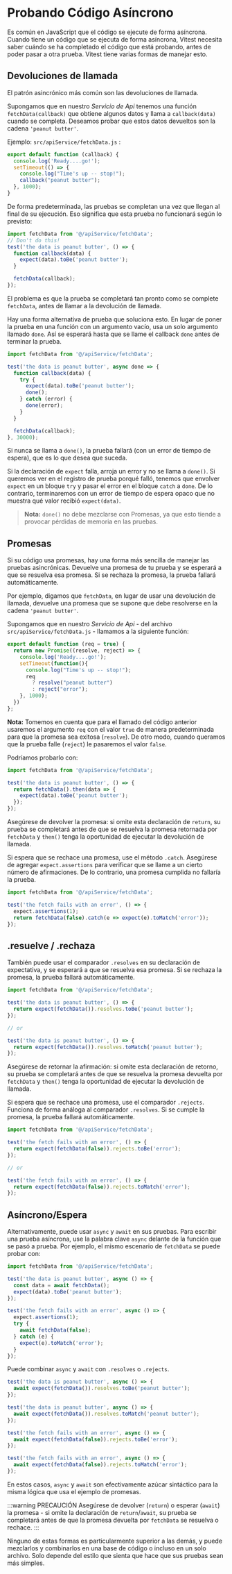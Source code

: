# Probando Código Asíncrono

Es común en JavaScript que el código se ejecute de forma asíncrona. Cuando tiene un código que se ejecuta de forma asíncrona, Vitest necesita saber cuándo se ha completado el código que está probando, antes de poder pasar a otra prueba. Vitest tiene varias formas de manejar esto.

## Devoluciones de llamada

El patrón asincrónico más común son las devoluciones de llamada.

Supongamos que en nuestro _Servicio de Api_ tenemos una función `fetchData(callback)` que obtiene algunos datos y llama a `callback(data)` cuando se completa. Deseamos probar que estos datos devueltos son la cadena `'peanut butter'`.

Ejemplo: `src/apiService/fetchData.js` :

```js
export default function (callback) {
  console.log('Ready....go!');
  setTimeout(() => {
    console.log("Time's up -- stop!");
    callback("peanut butter");
  }, 1000);
}
```

De forma predeterminada, las pruebas se completan una vez que llegan al final de su ejecución. Eso significa que esta prueba no funcionará según lo previsto:

```js
import fetchData from '@/apiService/fetchData';
// Don't do this!
test('the data is peanut butter', () => {
  function callback(data) {
    expect(data).toBe('peanut butter');
  }

  fetchData(callback);
});
```
El problema es que la prueba se completará tan pronto como se complete `fetchData`, antes de llamar a la devolución de llamada.

Hay una forma alternativa de prueba que soluciona esto. En lugar de poner la prueba en una función con un argumento vacío, usa un solo argumento llamado `done`. Así se esperará hasta que se llame el callback `done` antes de terminar la prueba.

```js
import fetchData from '@/apiService/fetchData';

test('the data is peanut butter', async done => {
  function callback(data) {
    try {      
      expect(data).toBe('peanut butter');
      done();
    } catch (error) {
      done(error);
    }
  }

  fetchData(callback);
}, 30000);

```
Si nunca se llama a `done()`, la prueba fallará (con un error de tiempo de espera), que es lo que desea que suceda.

Si la declaración de `expect` falla, arroja un error y no se llama a `done()`. Si queremos ver en el registro de prueba porqué falló, tenemos que envolver `expect` en un bloque `try` y pasar el error en el bloque `catch` a `done`. De lo contrario, terminaremos con un error de tiempo de espera opaco que no muestra qué valor recibió `expect(data)`.

>**Nota:** `done()` no debe mezclarse con Promesas, ya que esto tiende a provocar pérdidas de memoria en las pruebas.

## Promesas

Si su código usa promesas, hay una forma más sencilla de manejar las pruebas asincrónicas. Devuelve una promesa de tu prueba y se esperará a que se resuelva esa promesa. Si se rechaza la promesa, la prueba fallará automáticamente.

Por ejemplo, digamos que `fetchData`, en lugar de usar una devolución de llamada, devuelve una promesa que se supone que debe resolverse en la cadena `'peanut butter'`. 

Supongamos que en nuestro _Servicio de Api_ - del archivo `src/apiService/fetchData.js` - llamamos a la siguiente función:
```js
export default function (req = true) {
  return new Promise((resolve, reject) => {
    console.log('Ready....go!');
    setTimeout(function(){
      console.log("Time's up -- stop!");
      req
        ? resolve("peanut butter")
        : reject("error");      
    }, 1000);
  })
};
```
**Nota:** Tomemos en cuenta que para el llamado del código anterior usaremos el argumento `req` con el valor `true` de manera predeterminada para que la promesa sea exitosa (`resolve`). De otro modo, cuando queramos que la prueba falle (`reject`) le pasaremos el valor `false`.

Podríamos probarlo con:
```js
import fetchData from '@/apiService/fetchData';

test('the data is peanut butter', () => {
  return fetchData().then(data => {
    expect(data).toBe('peanut butter');
  });
});
```
Asegúrese de devolver la promesa: si omite esta declaración de `return`, su prueba se completará antes de que se resuelva la promesa retornada por `fetchData` y `then()` tenga la oportunidad de ejecutar la devolución de llamada.

Si espera que se rechace una promesa, use el método `.catch`. Asegúrese de agregar `expect.assertions` para verificar que se llame a un cierto número de afirmaciones. De lo contrario, una promesa cumplida no fallaría la prueba.

```js
import fetchData from '@/apiService/fetchData';

test('the fetch fails with an error', () => {
  expect.assertions(1);
  return fetchData(false).catch(e => expect(e).toMatch('error'));
});
```

## .resuelve / .rechaza

También puede usar el comparador `.resolves` en su declaración de expectativa, y se esperará a que se resuelva esa promesa. Si se rechaza la promesa, la prueba fallará automáticamente.
```js
import fetchData from '@/apiService/fetchData';

test('the data is peanut butter', () => {
  return expect(fetchData()).resolves.toBe('peanut butter');
});

// or

test('the data is peanut butter', () => {
  return expect(fetchData()).resolves.toMatch('peanut butter');
});
```

Asegúrese de retornar la afirmación: si omite esta declaración de retorno, su prueba se completará antes de que se resuelva la promesa devuelta por `fetchData` y `then()` tenga la oportunidad de ejecutar la devolución de llamada.

Si espera que se rechace una promesa, use el comparador `.rejects`. Funciona de forma análoga al comparador `.resolves`. Si se cumple la promesa, la prueba fallará automáticamente.
```js
import fetchData from '@/apiService/fetchData';

test('the fetch fails with an error', () => {
  return expect(fetchData(false)).rejects.toBe('error');
});

// or

test('the fetch fails with an error', () => {
  return expect(fetchData(false)).rejects.toMatch('error');
});
```

## Asíncrono/Espera

Alternativamente, puede usar `async` y `await` en sus pruebas. Para escribir una prueba asíncrona, use la palabra clave `async` delante de la función que se pasó a prueba. Por ejemplo, el mismo escenario de `fetchData` se puede probar con:

```js
import fetchData from '@/apiService/fetchData';

test('the data is peanut butter', async () => {
  const data = await fetchData();
  expect(data).toBe('peanut butter');
});

test('the fetch fails with an error', async () => {
  expect.assertions(1);
  try {
    await fetchData(false);
  } catch (e) {
    expect(e).toMatch('error');
  }
});
```
Puede combinar `async` y `await` con `.resolves` o `.rejects`.

```js
test('the data is peanut butter', async () => {
  await expect(fetchData()).resolves.toBe('peanut butter');
});

test('the data is peanut butter', async () => {
  await expect(fetchData()).resolves.toMatch('peanut butter');
});

test('the fetch fails with an error', async () => {
  await expect(fetchData(false)).rejects.toBe('error');
});

test('the fetch fails with an error', async () => {
  await expect(fetchData(false)).rejects.toMatch('error');
});
```
En estos casos, `async` y `await` son efectivamente azúcar sintáctico para la misma lógica que usa el ejemplo de promesas.

:::warning PRECAUCIÓN
Asegúrese de devolver (`return`) o esperar (`await`) la promesa - si omite la declaración de `return`/`await`, su prueba se completará antes de que la promesa devuelta por `fetchData` se resuelva o rechace.
:::

Ninguno de estas formas es particularmente superior a las demás, y puede mezclarlos y combinarlos en una base de código o incluso en un solo archivo. Solo depende del estilo que sienta que hace que sus pruebas sean más simples.
